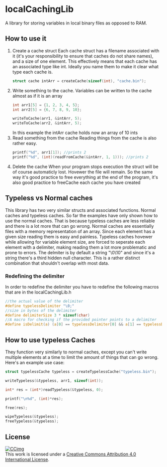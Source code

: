 # localCachingLib

A library for storing variables in local binary files as opposed to RAM.

## How to use it

1. Create a cache struct
    Each cache struct has a filename associated with it (it's your responsibility to ensure that caches do not share names), and a size of one element.
    This effectively means that each cache has an associated type like int. Ideally you name them to make it clear what type each cache is.
    ```C
    struct cache intArr = createCache(sizeof(int), "cache.bin");
    ```
2. Write something to the cache.
    Variables can be written to the cache almost as if it is an array
    ```C
    int arr1[5] = {1, 2, 3, 4, 5};
    int arr2[5] = {6, 7, 8, 9, 10};

    writeToCache(arr1, &intArr, 5);
    writeToCache(arr2, &intArr, 5);
    ```
    In this example the intArr cache holds now an array of 10 ints
3. Read something from the cache
    Reading things from the cache is also rather easy.
    ```C
    printf("%d", arr1[1]); //prints 2
    printf("%d", (int)(readFromCache(&intArr, 1, 1))); //prints 2
    ```
4. Delete the cache
    When your program stops execution the struct will be of course automaticly lost. Hovewer the file will remain. So the same way it's good practice to free everything at the end of the program, it's also good practice to freeCache each cache you have created


## Typeless vs Normal caches

This library has two very similar structs and associated functions. Normal caches and typeless caches. 
So far the examples have only shown how to use the normal caches. That is because typeless caches are less reliable and there is a lot more that can go wrong.
Normal caches are essentially files with a memory representation of an array. Since each element has a given size reading them is easy and painless.
Typeless caches hovewer while allowing for variable element size, are forced to seperate each element with a delimiter, making reading them a lot more problematic and prone to errors.
The delmiter is by default a string "\0\10" and since it's a string there's a third hidden null character. This is a rather distinct combination that shouldn't overlap with most data.

### Redefining the delimiter

In order to redefine the delimiter you have to redefine the following macros that are in the localCachingLib.h

```C
//the actual value of the delimiter
#define typelessDelimiter "\0;"
//size in bytes of the delimiter
#define delimiterSize 3 * sizeof(char)
//A macro for checking if the provided pointer points to a delimiter 
#define isDelimit(a) (a[0] == typelessDelimiter[0] && a[1] == typelessDelimiter[1] && a[2] == typelessDelimiter[2])
```

## How to use typeless Caches

They function very similarly to normal caches, except you can't write multiple elements at a time to limit the amount of things that can go wrong.  
Here's an example use case:

```C
struct typelessCache typeless = createTypelessCache("typeless.bin");

writeTypeless(&typeless, arr1, sizeof(int));

int* res = (int*)readTypeless(&typeless, 0);

printf("\n%d", (int)*res);

free(res);

wipeTypeless(&typeless);
freeTypeless(&typeless);
```

## License

[![CCimg](https://i.creativecommons.org/l/by/4.0/88x31.png)](http://creativecommons.org/licenses/by/4.0/)  
This work is licensed under a [Creative Commons Attribution 4.0 International License](http://creativecommons.org/licenses/by/4.0/).  

